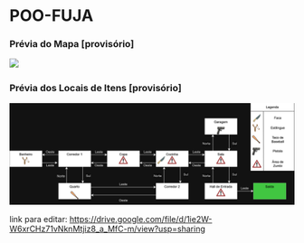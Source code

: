 # POO-FUJA

### Prévia do Mapa [provisório]
<img src="/Documentos/Mapa do Jogo.png">

### Prévia dos Locais de Itens [provisório]
<img src="/Documentos/Locais de Itens.png">

link para editar: 
https://drive.google.com/file/d/1ie2W-W6xrCHz71vNknMtjiz8_a_MfC-m/view?usp=sharing
